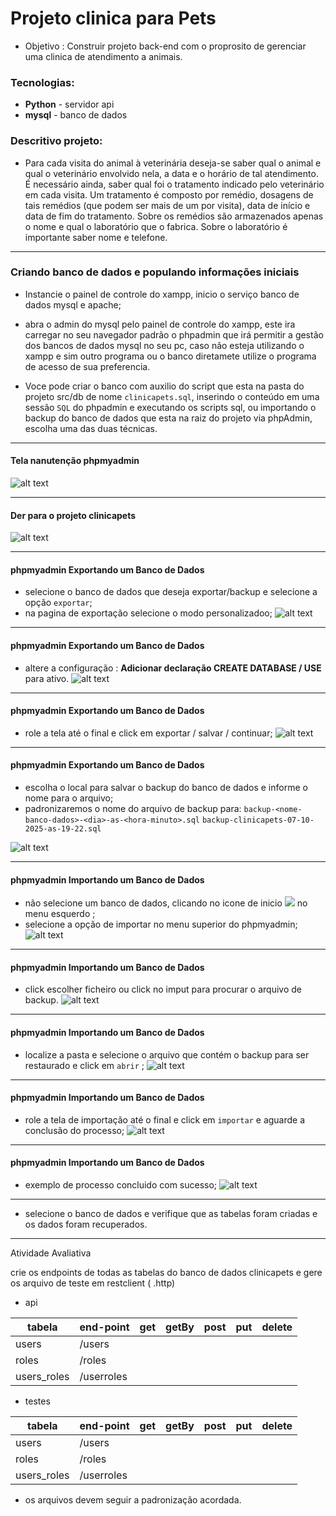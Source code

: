 

# Projeto clinica para Pets

* Objetivo : Construir projeto back-end com o proprosito de gerenciar uma clinica de atendimento a animais.

### Tecnologias: 
  * **Python** - servidor api
  * **mysql** - banco de dados


### Descritivo projeto:
  * Para cada visita do animal à veterinária deseja-se saber qual o animal e qual o veterinário envolvido nela, a data e o horário de tal atendimento. É necessário ainda, saber qual foi o tratamento indicado pelo veterinário em cada visita. Um tratamento é composto por remédio, dosagens de tais remédios (que podem ser mais de um por visita), data de início e data de fim do tratamento. Sobre os remédios são armazenados apenas o nome e qual o laboratório que o fabrica. Sobre o laboratório é importante saber nome e telefone.

---

### Criando banco de dados e populando informações iniciais

* Instancie o painel de controle do xampp, inicio o serviço banco de dados mysql e apache;

* abra o admin do mysql pelo painel de controle do xampp, este ira carregar no seu navegador padrão o phpadmin que irá permitir a gestão dos bancos de dados mysql no seu pc, caso não esteja utilizando o xampp e sim outro programa ou o banco diretamete utilize o programa de acesso de sua preferencia.


* Voce pode criar o banco com auxilio do script que esta na pasta do projeto src/db de nome `clinicapets.sql`, inserindo o conteúdo em uma sessão  `SQL` do phpadmin e executando os scripts sql, ou importando o backup do banco de dados que esta na raiz do projeto via phpAdmin, escolha uma das duas técnicas.

---
####  Tela nanutenção phpmyadmin
![alt text](phpmyadmin-tela-manutencao.png)

---
#### Der para o projeto clinicapets

![alt text](der-clinicapet.png)

---
#### phpmyadmin Exportando um Banco de Dados 
* selecione o banco de dados que deseja exportar/backup e selecione a opção `exportar`;
* na pagina de exportação selecione o modo personalizadoo;
![alt text](phpmyadmin-exportar-tela.png)

---

#### phpmyadmin Exportando um Banco de Dados 
* altere a configuração : **Adicionar declaração CREATE DATABASE / USE** para ativo.
![alt text](phpmyadmin-exportar-configuracao-1.png)

---

#### phpmyadmin Exportando um Banco de Dados 
* role a tela até o final e click em exportar / salvar / continuar;
![alt text](phpmyadmin-exportar-botao-exportar.png)

---

#### phpmyadmin Exportando um Banco de Dados 
* escolha o local para salvar o backup do banco de dados e informe o nome para o arquivo;
* padronizaremos o nome do arquivo de backup para: `backup-<nome-banco-dados>-<dia>-as-<hora-minuto>.sql`
`backup-clinicapets-07-10-2025-as-19-22.sql`

![alt text](phpmyadmin-exportar-local-salvar.png)

---

#### phpmyadmin Importando um Banco de Dados 
* não selecione um banco de dados, clicando no icone de inicio ![ ](phpmyadmin-botao-inicio.png) no menu esquerdo ;
* selecione a opção de importar no menu superior do phpmyadmin;
![alt text](phpmyadmin-sem-banco-selecionado.png)

---

#### phpmyadmin Importando um Banco de Dados 
* click escolher ficheiro ou click no imput para procurar o arquivo de backup.
![alt text](phpmyadmin-import-tela.png)

---

#### phpmyadmin Importando um Banco de Dados 
* localize a pasta e selecione o arquivo que contém o backup para ser restaurado e click em `abrir` ;
![alt text](phpmyadmin-import-local-salvamento.png)

----

#### phpmyadmin Importando um Banco de Dados 
* role a tela de importação até o final e click em `importar` e aguarde a conclusão do processo;
![alt text](phpmyadmin-import-botao-importar.png)

---

#### phpmyadmin Importando um Banco de Dados 
* exemplo de processo concluido com sucesso;
![alt text](phpmyadmin-import-concluido.png)

---

* selecione o banco de dados e verifique que as tabelas foram criadas e os dados foram recuperados.

---
Atividade Avaliativa

crie os endpoints de todas as tabelas do banco de dados clinicapets e gere os arquivo de teste em restclient ( .http)

* api

| tabela | end-point |  get | getBy | post | put | delete | 
| -------| --------- | -----|-------|------|-----|--------|
| users  | /users    |      |       |      |     |        |
| roles  | /roles    |      |       |      |     |        |
| users_roles  | /userroles    |      |       |      |    |




* testes

| tabela | end-point |  get | getBy | post | put | delete | 
| -------| --------- | -----|-------|------|-----|--------|
| users  | /users    |      |       |      |     |        
| roles  | /roles    |      |       |      |     |        
| users_roles  | /userroles    |      |       |      |     

* os arquivos devem seguir a padronização acordada.